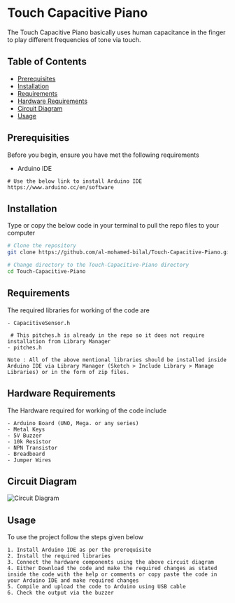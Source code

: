 # Touch Capacitive Piano

The Touch Capacitive Piano basically uses human capacitance in the finger to play different frequencies of tone via touch.

## Table of Contents

- [Prerequisites](#prerequisites)
- [Installation](#installation)
- [Requirements](#requirements)
- [Hardware Requirements](#hardware-requirements)
- [Circuit Diagram](#circuit-diagram)
- [Usage](#usage)


## Prerequisities

Before you begin, ensure you have met the following requirements
- Arduino IDE 
```
# Use the below link to install Arduino IDE
https://www.arduino.cc/en/software
```

## Installation

Type or copy the below code in your terminal to pull the repo files to your computer 

```bash
# Clone the repository
git clone https://github.com/al-mohamed-bilal/Touch-Capacitive-Piano.git

# Change directory to the Touch-Capacitive-Piano directory
cd Touch-Capacitive-Piano
```

## Requirements

The required libraries for working of the code are 
```
- CapacitiveSensor.h

 # This pitches.h is already in the repo so it does not require installation from Library Manager
- pitches.h             

Note : All of the above mentional libraries should be installed inside Arduino IDE via Library Manager (Sketch > Include Library > Manage Libraries) or in the form of zip files.
```

## Hardware Requirements

The Hardware required for working of the code include
```
- Arduino Board (UNO, Mega. or any series)
- Metal Keys
- 5V Buzzer
- 10k Resistor
- NPN Transistor
- Breadboard
- Jumper Wires
```

## Circuit Diagram
![Circuit Diagram](https://hackster.imgix.net/uploads/attachments/1523482/arduino_piano_1_4LME68rzCs.png?auto=compress%2Cformat&w=740&h=555&fit=max)


## Usage

To use the project follow the steps given below

```
1. Install Arduino IDE as per the prerequisite
2. Install the required libraries
3. Connect the hardware components using the above circuit diagram
4. Either Download the code and make the required changes as stated inside the code with the help or comments or copy paste the code in your Arduino IDE and make required changes
5. Compile and upload the code to Arduino using USB cable
6. Check the output via the buzzer
```

